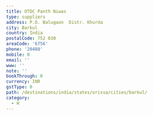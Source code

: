 ```yaml
---
title: OTDC Panth Niwas
type: suppliers
address: P.O. Balugaon  Distr. Khurda
city: Barkul
country: India
postalCode: 752 030
areaCode: '6756'
phone: '20488'
mobile: 0
email: ''
www: ''
note: ''
bookThrough: 0
currency: INR
gstType: 0
path: /destinations/india/states/orissa/cities/barkul/
category:
  - H
---
```


